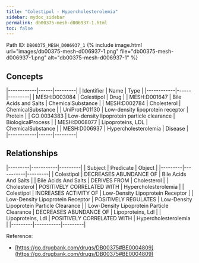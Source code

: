 ```yaml
---
title: "Colestipol - Hypercholesterolemia"
sidebar: mydoc_sidebar
permalink: db00375-mesh-d006937-1.html
toc: false 
---
```



Path ID: `DB00375_MESH_D006937_1`
{% include image.html url="images/db00375-mesh-d006937-1.png" file="db00375-mesh-d006937-1.png" alt="db00375-mesh-d006937-1" %}

## Concepts

|------------|------|---------|
| Identifier | Name | Type    |
|------------|------|---------|
| MESH:D003084 | Colestipol | Drug |
| MESH:D001647 | Bile Acids and Salts | ChemicalSubstance |
| MESH:D002784 | Cholesterol | ChemicalSubstance |
| UniProt:P01130 | Low-density lipoprotein receptor | Protein |
| GO:0034383 | Low-density lipoprotein particle clearance | BiologicalProcess |
| MESH:D008077 | Lipoproteins, LDL | ChemicalSubstance |
| MESH:D006937 | Hypercholesterolemia | Disease |
|------------|------|---------|

## Relationships

|---------|-----------|---------|
| Subject | Predicate | Object  |
|---------|-----------|---------|
| Colestipol | DECREASES ABUNDANCE OF | Bile Acids And Salts |
| Bile Acids And Salts | DERIVES FROM | Cholesterol |
| Cholesterol | POSITIVELY CORRELATED WITH | Hypercholesterolemia |
| Colestipol | INCREASES ACTIVITY OF | Low-Density Lipoprotein Receptor |
| Low-Density Lipoprotein Receptor | POSITIVELY REGULATES | Low-Density Lipoprotein Particle Clearance |
| Low-Density Lipoprotein Particle Clearance | DECREASES ABUNDANCE OF | Lipoproteins, Ldl |
| Lipoproteins, Ldl | POSITIVELY CORRELATED WITH | Hypercholesterolemia |
|---------|-----------|---------|

Reference: 
  - [https://go.drugbank.com/drugs/DB00375#BE0004809](https://go.drugbank.com/drugs/DB00375#BE0004809)
